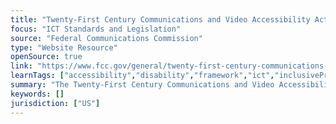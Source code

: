 ```yaml
---
title: "Twenty-First Century Communications and Video Accessibility Act"
focus: "ICT Standards and Legislation"
source: "Federal Communications Commission"
type: "Website Resource"
openSource: true
link: "https://www.fcc.gov/general/twenty-first-century-communications-and-video-accessibility-act-0"
learnTags: ["accessibility","disability","framework","ict","inclusivePractice","government","legislationAndLaw"]
summary: "The Twenty-First Century Communications and Video Accessibility Act was passed to update the US’s telecommunications protections for people with disabilities. "
keywords: []
jurisdiction: ["US"]
---
```

